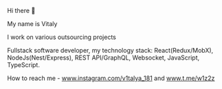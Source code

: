 Hi there 👋

My name is Vitaly

I work on various outsourcing projects

Fullstack software developer, my technology stack: React(Redux/MobX), NodeJs(Nest/Express), REST API/GraphQL, Websocket, JavaScript, TypeScript.

How to reach me - www.instagram.com/v1talya_181 and www.t.me/w1z2z

<!---
w1z2z/w1z2z is a ✨ special ✨ repository because its `README.md` (this file) appears on your GitHub profile.
You can click the Preview link to take a look at your changes.
--->
